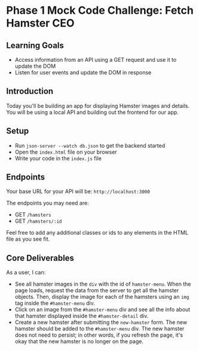 # Phase 1 Mock Code Challenge: Fetch Hamster CEO

## Learning Goals

- Access information from an API using a GET request and use it to update the
  DOM
- Listen for user events and update the DOM in response

## Introduction

Today you'll be building an app for displaying Hamster images and details. You will be using a local API
and building out the frontend for our app.

## Setup

- Run `json-server --watch db.json` to get the backend started
- Open the `index.html` file on your browser
- Write your code in the `index.js` file

## Endpoints

Your base URL for your API will be: `http://localhost:3000`

The endpoints you may need are:

- GET `/hamsters`
- GET `/hamsters/:id`

Feel free to add any additional classes or ids to any elements in the HTML file
as you see fit.

## Core Deliverables

As a user, I can:

- See all hamster images in the `div` with the id of `hamster-menu`. When the page
  loads, request the data from the server to get all the hamster objects. Then,
  display the image for each of the hamsters using an `img` tag inside the
  `#hamster-menu` div.
- Click on an image from the `#hamster-menu` div and see all the info about that
  hamster displayed inside the `#hamster-detail` div.
- Create a new hamster after submitting the `new-hamster` form. The new hamster should
  be added to the `#hamster-menu` div. The new hamster does not need to persist; in
  other words, if you refresh the page, it's okay that the new hamster is no
  longer on the page.